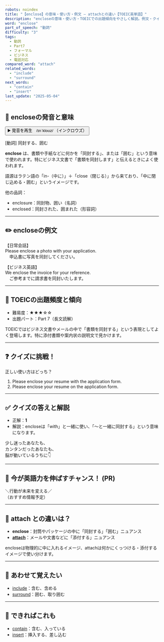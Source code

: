 ```yaml
---
robots: noindex
title: "【enclose】の意味・使い方・例文 ― attachとの違い【TOEIC英単語】"
description: "encloseの意味・使い方・TOEICでの出題傾向をやさしく解説。例文・クイズ付きでattachとの違いもわかりやすく学べます。"
word: "enclose"
part_of_speech: "動詞"
difficulty: "3"
tags:
  - 動詞
  - Part7
  - フォーマル
  - ビジネス
  - 電話対応
compared_word: "attach"
related_words:
  - "include"
  - "surround"
next_words:
  - "contain"
  - "insert"
last_update: "2025-05-04"
---
```


## 🔰 encloseの発音と意味

<button class="play-audio" onclick="playTTS('enclose')">
  <span class="play-audio-main">
    ▶️ 発音を再生　/ɪnˈkloʊz/
  </span>
  <span class="play-audio-sub">
    （インクロウズ）
  </span>
</button>

[動詞] 同封する、囲む

**enclose** は、書類や手紙などに何かを「同封する」、または「囲む」という意味で使われます。特にビジネス文書で「書類を同封します」と伝えるときによく使われます。

語源はラテン語の「in-（中に）」＋「close（閉じる）」から来ており、「中に閉じ込める・囲む」というイメージです。

他の品詞：  
- enclosure：同封物、囲い（名詞）
- enclosed：同封された、囲まれた（形容詞）

---

## ✏️ encloseの例文

【日常会話】  
Please enclose a photo with your application.  
　申込書に写真を同封してください。

【ビジネス英語】  
We enclose the invoice for your reference.  
　ご参考までに請求書を同封いたします。

---

## 🎯 TOEICの出題頻度と傾向

- 難易度：★★★☆☆
- 出題パート：Part 7（長文読解）

TOEICではビジネス文書やメールの中で「書類を同封する」という表現としてよく登場します。特に添付書類や案内状の説明文で見かけます。

---

## ❓ クイズに挑戦！

正しい使い方はどっち？

1. Please enclose your resume with the application form.  
2. Please enclose your resume on the application form.

---

## ✅ クイズの答えと解説

- 正解：**1**
- 解説：encloseは「with」と一緒に使い、「～と一緒に同封する」という意味になります。

少し迷ったあなたも、  
カンタンだったあなたも、  
脳が動いているうちに👇️

---

## 🚀 今が英語力を伸ばすチャンス！ (PR)

<div class="info-center">
＼行動が未来を変える／<br>  
（おすすめ情報予定）
</div>

---

## 🤔  attach との違いは？

- **enclose**：封筒やパッケージの中に「同封する」「囲む」ニュアンス
- **[attach](/attach)**：メールや文書などに「添付する」ニュアンス

encloseは物理的に中に入れるイメージ、attachは何かにくっつける・添付するイメージで使い分けます。

---

## 🧩 あわせて覚えたい

- [include](/include)：含む、含める
- [surround](/surround)：囲む、取り囲む

---

## 📖 できればこれも

- [contain](/contain)：含む、入っている
- [insert](/insert)：挿入する、差し込む

<!-- cvid: aid42_bid14 -->
